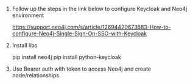 1. Follow up the steps in the link below to configure Keycloak and Neo4j environment

   https://support.neo4j.com/s/article/12694420673683-How-to-configure-Neo4j-Single-Sign-On-SSO-with-Keycloak

2. Install libs
   
   pip install neo4j
   pip install python-keycloak

3. Use Bearer auth with token to access Neo4j and create node/relationships
